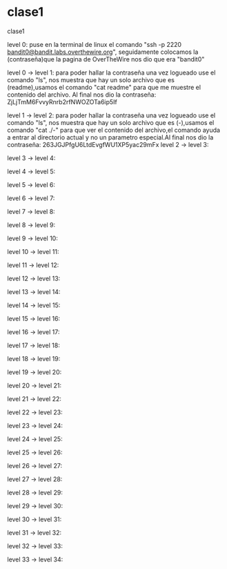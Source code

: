 # clase1
clase1

level 0:
puse en la terminal de linux el comando "ssh -p 2220 bandit0@bandit.labs.overthewire.org", seguidamente colocamos la (contraseña)que la pagina de OverTheWire nos dio que era "bandit0"

level 0 → level 1:
para poder hallar la contraseña una vez logueado use el comando "ls", nos muestra que hay un solo archivo que es (readme),usamos el comando "cat readme" para que me muestre el contenido del archivo.
Al final nos dio la contraseña: ZjLjTmM6FvvyRnrb2rfNWOZOTa6ip5If

level 1 → level 2:
para poder hallar la contraseña una vez logueado use el comando "ls", nos muestra que hay un solo archivo que es (-),usamos el comando "cat ./-" para que ver el contenido del archivo,el comando ayuda a entrar al directorio actual
y no un parametro especial.Al final nos dio la 
contraseña: 263JGJPfgU6LtdEvgfWU1XP5yac29mFx
level 2 → level 3:

level 3 → level 4:

level 4 → level 5:

level 5 → level 6:

level 6 → level 7:

level 7 → level 8:

level 8 → level 9:

level 9 → level 10:

level 10 → level 11:

level 11 → level 12:

level 12 → level 13:

level 13 → level 14:

level 14 → level 15:

level 15 → level 16:

level 16 → level 17:

level 17 → level 18:

level 18 → level 19:

level 19 → level 20:

level 20 → level 21:

level 21 → level 22:

level 22 → level 23:

level 23 → level 24:

level 24 → level 25:

level 25 → level 26:

level 26 → level 27:

level 27 → level 28:

level 28 → level 29:

level 29 → level 30:

level 30 → level 31:

level 31 → level 32:

level 32 → level 33:

level 33 → level 34:


